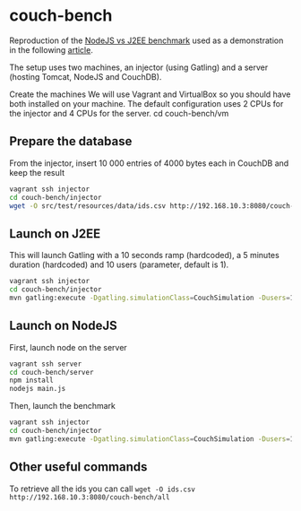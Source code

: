 couch-bench
===========

Reproduction of the [NodeJS vs J2EE benchmark](http://java.dzone.com/articles/performance-comparison-between) used
as a demonstration in the following [article](http://blog.octo.com/lart-du-benchmark/).

The setup uses two machines, an injector (using Gatling) and a server (hosting Tomcat, NodeJS and CouchDB).

Create the machines
We will use Vagrant and VirtualBox so you should have both installed on your machine. The default configuration uses 2 CPUs for the injector and 4 CPUs for the server.
cd couch-bench/vm

Prepare the database
------
From the injector, insert 10 000 entries of 4000 bytes each in CouchDB and keep the result
~~~bash
vagrant ssh injector
cd couch-bench/injector
wget -O src/test/resources/data/ids.csv http://192.168.10.3:8080/couch-bench/inject/10000
~~~

Launch on J2EE
------
This will launch Gatling with a 10 seconds ramp (hardcoded), a 5 minutes duration (hardcoded) and 10 users (parameter, default is 1). 
~~~bash
vagrant ssh injector
cd couch-bench/injector
mvn gatling:execute -Dgatling.simulationClass=CouchSimulation -Dusers=10
~~~

Launch on NodeJS
------
First, launch node on the server
~~~bash
vagrant ssh server
cd couch-bench/server
npm install
nodejs main.js
~~~
Then, launch the benchmark
~~~bash
vagrant ssh injector
cd couch-bench/injector
mvn gatling:execute -Dgatling.simulationClass=CouchSimulation -Dusers=10 -DisNode=true
~~~

Other useful commands
------
To retrieve all the ids you can call `wget -O ids.csv http://192.168.10.3:8080/couch-bench/all`
